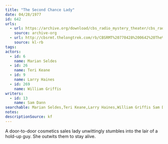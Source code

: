 ```yaml
---
title: "The Second Chance Lady"
date: 04/28/1977
id: 642
urls: 
  - url: https://archive.org/download/cbs_radio_mystery_theater/cbs_radio_mystery_theater-0601-0650.zip/cbs_radio_mystery_theater-0601-0650%2Fcbsrmt_0642_the_second_chance_lady.mp3
    source: archive-org
  - url: http://cbsrmt.thelongtrek.com/rb/CBSRMT%20770428%200642%20The%20Second%20Chance%20Lady_wbbm_rb%20levels.mp3
    source: kl-rb
tags: 
actors:  
  - id: 6
    name: Marian Seldes  
  - id: 26
    name: Teri Keane  
  - id: 9
    name: Larry Haines  
  - id: 269
    name: William Griffis
writers:  
  - id: 13
    name: Sam Dann
searchable: Marian Seldes,Teri Keane,Larry Haines,William Griffis Sam Dann
notes: 
descriptionSource: kf
---
```

A door-to-door cosmetics sales lady unwittingly stumbles into the lair of a hold-up guy. She outwits them to stay alive.